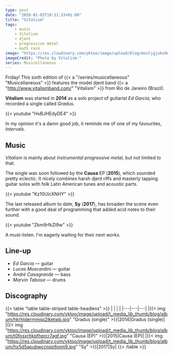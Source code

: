 ```yaml
---
type: post
date: "2020-01-03T19:31:33+01:00"
title: "Vitalism"
tags:
    - music
    - Vitalism
    - djent
    - progressive metal
    - math rock
image: "https://res.cloudinary.com/yktoo/image/upload/blog/msnljgjuks9ei6ctnk2k.jpg"
imageCredit: "Photo by Vitalism."
series: Musicellaneous
---
```


Friday! This sixth edition of {{< a "/series/musicellaneous" "Musicellaneous" >}} features the model djent band {{< a "http://www.vitalismband.com/" "Vitalism" >}} from Rio de Janeiro (Brazil).

**Vitalism** was started in **2014** as a solo project of guitarist *Ed Garcia*, who recorded a single called *Gradus*.

<!--more-->

{{< youtube "HvBJHEdyDE4" >}}

In my opinion it's a damn good job, it reminds me of one of my favourites, *Intervals*.

## Music

*Vitalism* is mainly about *instrumental progressive metal*, but not limited to that.

The single was soon followed by the **Causa** EP (**2015**), which sounded pretty eclectic. It nicely combines harsh djent riffs and masterly tapping guitar solos with folk Latin American tunes and acoustic parts.

{{< youtube "Kz10UlcXNHY" >}}

The last released album to date, **Sy** (**2017**), has broaden the scene even further with a good deal of programming that added acid notes to their sound.

{{< youtube "Zkm9rfkZI9w" >}}

A must-listen. I'm eagerly waiting for their next works.

## Line-up

* *Ed Garcia* — guitar
* *Lucas Moscardini* — guitar
* *André Casagrande* — bass
* *Marvin Tabosa* — drums

## Discography

{{< table "table table-striped table-headless" >}}
|   |   |   |
|---|---|---|
|{{< img "https://res.cloudinary.com/yktoo/image/upload/t_media_lib_thumb/blog/album/hkrhtdermmijp2lketwb.jpg" "Gradus (single)" >}}|2014|Gradus (single)|
|{{< img "https://res.cloudinary.com/yktoo/image/upload/t_media_lib_thumb/blog/album/t0fosxrhkpfhprcr7agf.jpg" "Causa (EP)" >}}|2015|Causa (EP)|
|{{< img "https://res.cloudinary.com/yktoo/image/upload/t_media_lib_thumb/blog/album/hx5d5apubwccnqz6onn9.jpg" "Sy" >}}|2017|Sy|
{{< /table >}}

